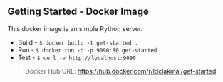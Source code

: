 ## Getting Started - Docker Image

This docker image is an simple Python server.

- Build - `$ docker build -t get-started .`
- Run - `$ docker run -d -p 9090:80 get-started`
- Test - `$ curl -v http://localhost:9090`

> Docker Hub URL: https://hub.docker.com/r/ldclakmal/get-started
